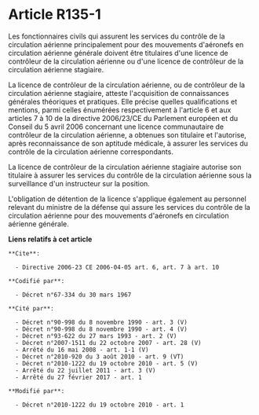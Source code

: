 # Article R135-1

Les fonctionnaires civils qui assurent les services du contrôle de la circulation aérienne principalement pour des mouvements
d'aéronefs en circulation aérienne générale doivent être titulaires d'une licence de contrôleur de la circulation aérienne ou
d'une licence de contrôleur de la circulation aérienne stagiaire.

La licence de contrôleur de la circulation aérienne, ou de contrôleur de la circulation aérienne stagiaire, atteste
l'acquisition de connaissances générales théoriques et pratiques. Elle précise quelles qualifications et mentions, parmi
celles énumérées respectivement à l'article 6 et aux articles 7 à 10 de la directive 2006/23/CE du Parlement européen et du
Conseil du 5 avril 2006 concernant une licence communautaire de contrôleur de la circulation aérienne, a obtenues son
titulaire et l'autorise, après reconnaissance de son aptitude médicale, à assurer les services du contrôle de la circulation
aérienne correspondants.

La licence de contrôleur de la circulation aérienne stagiaire autorise son titulaire à assurer les services du contrôle de la
circulation aérienne sous la surveillance d'un instructeur sur la position.

L'obligation de détention de la licence s'applique également au personnel relevant du ministre de la défense qui assure les
services du contrôle de la circulation aérienne pour des mouvements d'aéronefs en circulation aérienne générale.

**Liens relatifs à cet article**

	**Cite**:

	  - Directive 2006-23 CE 2006-04-05 art. 6, art. 7 à art. 10

	**Codifié par**:

	  - Décret n°67-334 du 30 mars 1967

	**Cité par**:

	  - Décret n°90-998 du 8 novembre 1990 - art. 3 (V)
	  - Décret n°90-998 du 8 novembre 1990 - art. 4 (V)
	  - Décret n°93-622 du 27 mars 1993 - art. 2 (V)
	  - Décret n°2007-1511 du 22 octobre 2007 - art. 28 (V)
	  - Arrêté du 16 mai 2008 - art. 1-1 (V)
	  - Décret n°2010-920 du 3 août 2010 - art. 9 (VT)
	  - Décret n°2010-1222 du 19 octobre 2010 - art. 5 (V)
	  - Arrêté du 22 juillet 2011 - art. 3 (V)
	  - Arrêté du 27 février 2017 - art. 1

	**Modifié par**:

	  - Décret n°2010-1222 du 19 octobre 2010 - art. 1
